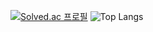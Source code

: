 [![Solved.ac 프로필](http://mazassumnida.wtf/api/v2/generate_badge?boj=jw1211)](https://solved.ac/jw1211)
![Top Langs](https://github-readme-stats.vercel.app/api/top-langs/?username=wodnj5&layout=demo&theme=dark)

<!--
**wodnj5/wodnj5** is a ✨ _special_ ✨ repository because its `README.md` (this file) appears on your GitHub profile.

Here are some ideas to get you started:

- 🔭 I’m currently working on ...
- 🌱 I’m currently learning ...
- 👯 I’m looking to collaborate on ...
- 🤔 I’m looking for help with ...
- 💬 Ask me about ...
- 📫 How to reach me: ...
- 😄 Pronouns: ...
- ⚡ Fun fact: ...
-->
